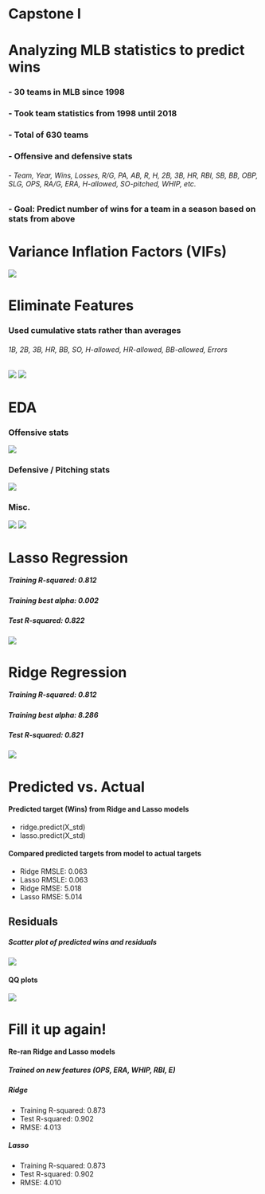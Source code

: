 # Capstone I

# Analyzing MLB statistics to predict wins

### - 30 teams in MLB since 1998
### - Took team statistics from 1998 until 2018
### - Total of 630 teams
### - Offensive and defensive stats
###### - Team, Year, Wins, Losses, R/G, PA, AB, R, H, 2B, 3B, HR, RBI, SB, BB, OBP, SLG, OPS, RA/G, ERA, H-allowed, SO-pitched, WHIP, etc.
### - Goal: Predict number of wins for a team in a season based on stats from above

# Variance Inflation Factors (VIFs)

<!-- ![VIFfactor](/Users/ryanholway/Documents/galvanize/capstone_I/figures/high-vifs.png) -->
<img src='figures/jnb-all-vifs.png'/>

# Eliminate Features

### Used cumulative stats rather than averages

###### 1B, 2B, 3B, HR, BB, SO, H-allowed, HR-allowed, BB-allowed, Errors

<!-- ![lessvifs](/Users/ryanholway/Documents/galvanize/capstone_I/figures/less-vifs.png) -->
<img src='figures/jnb-some-vifs.png'/>


<!-- ![Rsqd-pvals](/Users/ryanholway/Documents/galvanize/capstone_I/figures/rsqd-pvals.png) -->
<img src='figures/rsqd-pvals.png'/>

# EDA

### Offensive stats

<!-- ![hit-stats](/Users/ryanholway/Documents/galvanize/capstone_I/figures/hit-stats-fig.png) -->
<img src='figures/hit-stats-fig.png'/>


### Defensive / Pitching stats

<!-- ![pitch-stats](/Users/ryanholway/Documents/galvanize/capstone_I/figures/pitch-stats-fig.png) -->
<img src='figures/pitch-stats-fig.png'/>


### Misc.

<img src='figures/offensive-comparison.png'/>

<img src='figures/annual-trends.png'/>

# Lasso Regression

##### Training R-squared: 0.812
##### Training best alpha: 0.002
##### Test R-squared: 0.822

<!-- ![lasso-fig](/Users/ryanholway/Documents/galvanize/capstone_I/figures/lasso-fig.png) -->
<img src='figures/lasso-fig.png'/>

# Ridge Regression

##### Training R-squared: 0.812
##### Training best alpha: 8.286
##### Test R-squared: 0.821

<!-- ![ridge-fig](/Users/ryanholway/Documents/galvanize/capstone_I/figures/ridge-fig.png) -->
<img src='figures/ridge-fig.png'/>

# Predicted vs. Actual

#### Predicted target (Wins) from Ridge and Lasso models
- ridge.predict(X_std)
- lasso.predict(X_std)

#### Compared predicted targets from model to actual targets
- Ridge RMSLE: 0.063
- Lasso RMSLE: 0.063
- Ridge RMSE: 5.018
- Lasso RMSE: 5.014

## Residuals

##### Scatter plot of predicted wins and residuals

<!-- ![residuals](/Users/ryanholway/Documents/galvanize/capstone_I/figures/residuals.png) -->
<img src='figures/residuals.png'/>


#### QQ plots

<!-- ![QQplots](/Users/ryanholway/Documents/galvanize/capstone_I/figures/QQplots.png) -->
<img src='figures/QQplots.png'/>

# Fill it up again!

#### Re-ran Ridge and Lasso models
##### Trained on new features (OPS, ERA, WHIP, RBI, E)
##### Ridge
- Training R-squared: 0.873
- Test R-squared: 0.902
- RMSE: 4.013

##### Lasso
- Training R-squared: 0.873
- Test R-squared: 0.902
- RMSE: 4.010

